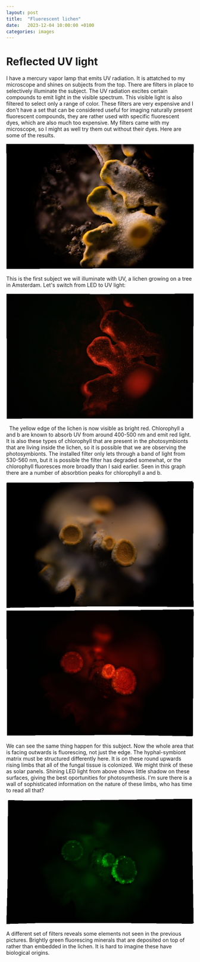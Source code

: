 ```yaml
---
layout: post
title:  "Fluorescent lichen"
date:   2023-12-04 10:00:00 +0100
categories: images
---
```


# Reflected UV light

I have a mercury vapor lamp that emits UV radiation. It is attatched to my microscope and shines on subjects from the top. There are
filters in place to selectively illuminate the subject. The UV radiation excites certain compounds to emit light in the visible spectrum.
This visible light is also filtered to select only a range of color. These filters are very expensive and I don't have a set that can be considered
useful for imaging naturally present fluorescent compounds, they are rather used with specific fluorescent dyes, which are also much too expensive. 
My filters came with my microscope, so I might as well try them out without their dyes. Here are some of the results.

![reflectedled1](/images/lichen/10_100x_GelePaddestoel_Normaal_FocusStack.jpg)

This is the first subject we will illuminate with UV, a lichen growing on a tree in Amsterdam. Let's switch from LED to UV light:
&nbsp;

![reflecteduv1](/images/lichen/11_100x_GelePaddestoel_roodfluor_FocusStack.jpg)

 &nbsp;
The yellow edge of the lichen is now visible as bright red. Chlorophyll a and b are known to absorb UV from around 400-500 nm and emit red light. 
It is also these types of chlorophyll that are present in the photosymbionts that are living inside the lichen, so it is possible that we are
observing the photosymbionts. The installed filter only lets through a band of light from 530-560 nm, but it is possible the filter has degraded
somewhat, or the chlorophyll fluoresces more broadly than I said earlier. Seen in this graph there are a number of absorbtion peaks for chlorophyll
a and b.
 &nbsp;

![reflectedled2](/images/lichen/52586135666_575525ef09_o.jpg)
![reflecteduv2](/images/lichen/52586135301_62f911c72c_o.jpg)

We can see the same thing happen for this subject. Now the whole area that is facing outwards is fluorescing, not just the edge.
The hyphal-symbiont matrix must be structured differently here. It is on these round upwards rising limbs that all of the fungal tissue is colonized.
We might think of these as solar panels. Shining LED light from above shows little shadow on these surfaces, giving the best oportunities for photosynthesis.
I'm sure there is a wall of sophisticated information on the nature of these limbs, who has time to read all that? 

![reflecteduv3](/images/lichen/52586652803_f0888fe5b1_o.jpg)

 A different set of filters reveals some elements not seen in the previous pictures. Brightly green fluorescing minerals that are deposited on top of
 rather than embedded in the lichen. It is hard to imagine these have biological origins. 



